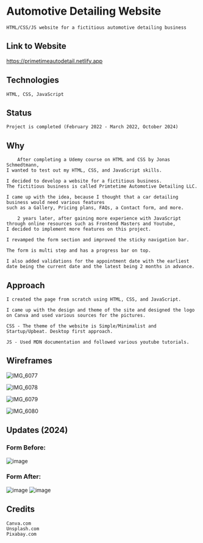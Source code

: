# Automotive Detailing Website
	HTML/CSS/JS website for a fictitious automotive detailing business

## Link to Website
https://primetimeautodetail.netlify.app

## Technologies 
	HTML, CSS, JavaScript

## Status
    Project is completed (February 2022 - March 2022, October 2024)

## Why 
        After completing a Udemy course on HTML and CSS by Jonas Schmedtmann, 
	I wanted to test out my HTML, CSS, and JavaScript skills.
 
    I decided to develop a website for a fictitious business. 
    The fictitious business is called Primtetime Automotive Detailing LLC.
	
    I came up with the idea, because I thought that a car detailing business would need various features 
    such as a Gallery, Pricing plans, FAQs, a Contact form, and more. 

    	2 years later, after gaining more experience with JavaScript through online resources such as Frontend Masters and Youtube, 
    I decided to implement more features on this project.
	
    I revamped the form section and improved the sticky navigation bar.
	
    The form is multi step and has a progress bar on top.
	
    I also added validations for the appointment date with the earliest date being the current date and the latest being 2 months in advance. 

## Approach

    I created the page from scratch using HTML, CSS, and JavaScript. 
	
	I came up with the design and theme of the site and designed the logo on Canva and used various sources for the pictures. 

    CSS - The theme of the website is Simple/Minimalist and Startup/Upbeat. Desktop first approach. 
	
    JS - Used MDN documentation and followed various youtube tutorials. 

## Wireframes
![IMG_6077](https://user-images.githubusercontent.com/96459238/159185485-62a71c25-2758-4db5-896f-adda672ef436.jpeg)

![IMG_6078](https://user-images.githubusercontent.com/96459238/159185486-c8a94eeb-1a30-4323-a00b-49058b9e0413.jpeg)

![IMG_6079](https://user-images.githubusercontent.com/96459238/159185489-baaff980-f339-4f7a-8ee7-9bf37e6c94b0.jpeg)

![IMG_6080](https://user-images.githubusercontent.com/96459238/159185546-ee439313-729d-4072-8278-a2895254e907.jpeg)

## Updates (2024)

### Form Before: 
![image](https://github.com/user-attachments/assets/ac371999-f956-4764-83a2-a8a874f1efa1)
### Form After:
![image](https://github.com/user-attachments/assets/dc179ab6-dad5-4e42-9664-cea049f4e81d)
![image](https://github.com/user-attachments/assets/aa378ee7-e66d-4f0e-a499-2ac791a0ef0b)

## Credits
    Canva.com
    Unsplash.com
    Pixabay.com
